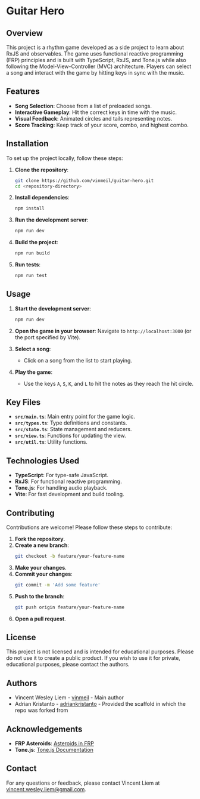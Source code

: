 # Guitar Hero

## Overview

This project is a rhythm game developed as a side project to learn about RxJS and observables. The game uses functional reactive programming (FRP) principles and is built with TypeScript, RxJS, and Tone.js while also following the Model-View-Controller (MVC) architecture. Players can select a song and interact with the game by hitting keys in sync with the music.

## Features

- **Song Selection**: Choose from a list of preloaded songs.
- **Interactive Gameplay**: Hit the correct keys in time with the music.
- **Visual Feedback**: Animated circles and tails representing notes.
- **Score Tracking**: Keep track of your score, combo, and highest combo.

## Installation

To set up the project locally, follow these steps:

1. **Clone the repository**:

   ```sh
   git clone https://github.com/vinmeil/guitar-hero.git
   cd <repository-directory>
   ```

2. **Install dependencies**:

   ```sh
   npm install
   ```

3. **Run the development server**:

   ```sh
   npm run dev
   ```

4. **Build the project**:

   ```sh
   npm run build
   ```

5. **Run tests**:
   ```sh
   npm run test
   ```

## Usage

1. **Start the development server**:

   ```sh
   npm run dev
   ```

2. **Open the game in your browser**:
   Navigate to `http://localhost:3000` (or the port specified by Vite).

3. **Select a song**:

   - Click on a song from the list to start playing.

4. **Play the game**:
   - Use the keys `A`, `S`, `K`, and `L` to hit the notes as they reach the hit circle.

## Key Files

- **`src/main.ts`**: Main entry point for the game logic.
- **`src/types.ts`**: Type definitions and constants.
- **`src/state.ts`**: State management and reducers.
- **`src/view.ts`**: Functions for updating the view.
- **`src/util.ts`**: Utility functions.

## Technologies Used

- **TypeScript**: For type-safe JavaScript.
- **RxJS**: For functional reactive programming.
- **Tone.js**: For handling audio playback.
- **Vite**: For fast development and build tooling.

## Contributing

Contributions are welcome! Please follow these steps to contribute:

1. **Fork the repository**.
2. **Create a new branch**:
   ```sh
   git checkout -b feature/your-feature-name
   ```
3. **Make your changes**.
4. **Commit your changes**:
   ```sh
   git commit -m 'Add some feature'
   ```
5. **Push to the branch**:
   ```sh
   git push origin feature/your-feature-name
   ```
6. **Open a pull request**.

## License

This project is not licensed and is intended for educational purposes. Please do not use it to create a public product. If you wish to use it for private, educational purposes, please contact the authors.

## Authors

- Vincent Wesley Liem - [vinmeil](https://github.com/vinmeil) - Main author
- Adrian Kristanto - [adriankristanto](https://github.com/adriankristanto) - Provided the scaffold in which the repo was forked from

## Acknowledgements

- **FRP Asteroids**: [Asteroids in FRP](https://tgdwyer.github.io/asteroids/)
- **Tone.js**: [Tone.js Documentation](https://tonejs.github.io/)

## Contact

For any questions or feedback, please contact Vincent Liem at vincent.wesley.liem@gmail.com.
